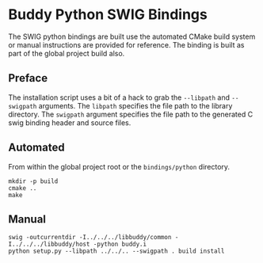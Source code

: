 # Buddy Python SWIG Bindings

The SWIG python bindings are built use the automated CMake build system or manual instructions
are provided for reference.  The binding is built as part of the global project build also.

## Preface

The installation script uses a bit of a hack to grab the `--libpath` and `--swigpath` arguments.  The
`libpath` specifies the file path to the library directory.  The `swigpath` argument specifies the file
path to the generated C swig binding header and source files.  

## Automated

From within the global project root or the `bindings/python` directory.

```shell
mkdir -p build
cmake ..
make
```

## Manual

```shell
swig -outcurrentdir -I../../../libbuddy/common -I../../../libbuddy/host -python buddy.i
python setup.py --libpath ../../.. --swigpath . build install
```